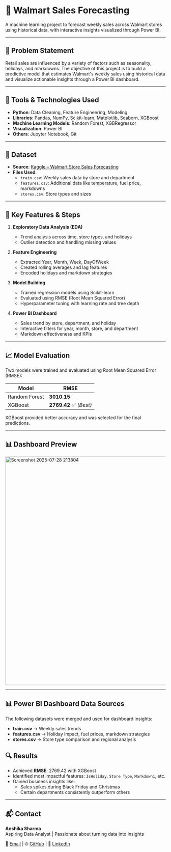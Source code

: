 # 🛒 Walmart Sales Forecasting

A machine learning project to forecast weekly sales across Walmart stores using historical data, with interactive insights visualized through Power BI.

---

## 📌 Problem Statement

Retail sales are influenced by a variety of factors such as seasonality, holidays, and markdowns. The objective of this project is to build a predictive model that estimates Walmart's weekly sales using historical data and visualize actionable insights through a Power BI dashboard.

---

## 🧰 Tools & Technologies Used

- **Python**: Data Cleaning, Feature Engineering, Modeling
- **Libraries**: Pandas, NumPy, Scikit-learn, Matplotlib, Seaborn, XGBoost
- **Machine Learning Models**: Random Forest, XGBRegressor
- **Visualization**: Power BI
- **Others**: Jupyter Notebook, Git

---

## 📂 Dataset

- **Source**: [Kaggle – Walmart Store Sales Forecasting](https://www.kaggle.com/competitions/walmart-recruiting-store-sales-forecasting/data)
- **Files Used**:
  - `train.csv`: Weekly sales data by store and department
  - `features.csv`: Additional data like temperature, fuel price, markdowns
  - `stores.csv`: Store types and sizes


---

## 🧪 Key Features & Steps

1. **Exploratory Data Analysis (EDA)**  
   - Trend analysis across time, store types, and holidays  
   - Outlier detection and handling missing values

2. **Feature Engineering**  
   - Extracted Year, Month, Week, DayOfWeek  
   - Created rolling averages and lag features  
   - Encoded holidays and markdown strategies

3. **Model Building**  
   - Trained regression models using Scikit-learn  
   - Evaluated using RMSE (Root Mean Squared Error)  
   - Hyperparameter tuning with learning rate and tree depth

4. **Power BI Dashboard**  
   - Sales trend by store, department, and holiday  
   - Interactive filters for year, month, store, and department  
   - Markdown effectiveness and KPIs

---
## 📈 Model Evaluation

Two models were trained and evaluated using Root Mean Squared Error (RMSE):

| Model           | RMSE     |
|----------------|----------|
| Random Forest  | **3010.15** |
| XGBoost        | **2769.42** ✅ *(Best)*

XGBoost provided better accuracy and was selected for the final predictions.

---

## 📊 Dashboard Preview

<img width="1280" height="718" alt="Screenshot 2025-07-28 213804" src="https://github.com/user-attachments/assets/eb841993-6a8a-4ff5-8da6-b3dfcae89dad" />

--- 

## 📊 Power BI Dashboard Data Sources

The following datasets were merged and used for dashboard insights:
- **train.csv** → Weekly sales trends
- **features.csv** → Holiday impact, fuel prices, markdown strategies
- **stores.csv** → Store type comparison and regional analysis


## 🔍 Results

- Achieved **RMSE**: 2769.42 with XGBoost
- Identified most impactful features: `IsHoliday`, `Store Type`, `Markdown1`, etc.
- Gained business insights like:
  - Sales spikes during Black Friday and Christmas
  - Certain departments consistently outperform others

---
## 📬 Contact

**Anshika Sharma**  
Aspiring Data Analyst | Passionate about turning data into insights

📧 [Email](mailto:anshikasharma9104@gmail.com) | 🌐 [GitHub](https://github.com/anshika092004) | 💼 [LinkedIn](https://www.linkedin.com/in/anshika-sharma-20376125a/)





